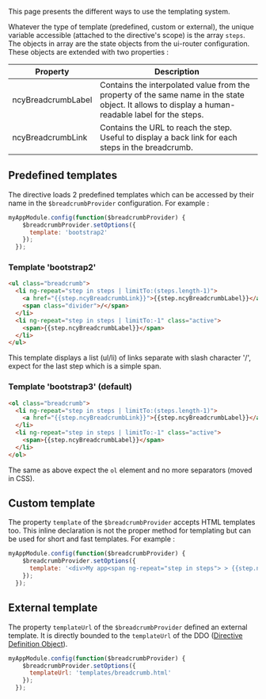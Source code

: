 This page presents the different ways to use the templating system.

Whatever the type of template (predefined, custom or external), the unique variable accessible (attached to the directive's scope) is the array `steps`.
The objects in array are the state objects from the ui-router configuration. These objects are extended with two properties :

| Property           | Description                                                                                                                                         |
|--------------------|-----------------------------------------------------------------------------------------------------------------------------------------------------|
| ncyBreadcrumbLabel | Contains the interpolated value from the property of the same name in the state object. It allows to display a human-readable label for the steps.  |
| ncyBreadcrumbLink  | Contains the URL to reach the step. Useful to display a back link for each steps in the breadcrumb.                                                 |

## Predefined templates
The directive loads 2 predefined templates which can be accessed by their name in the `$breadcrumbProvider` configuration. For example :
```js
myAppModule.config(function($breadcrumbProvider) {
    $breadcrumbProvider.setOptions({
      template: 'bootstrap2'
    });
  });
```
### Template 'bootstrap2'
```html
<ul class="breadcrumb">
  <li ng-repeat="step in steps | limitTo:(steps.length-1)">
    <a href="{{step.ncyBreadcrumbLink}}">{{step.ncyBreadcrumbLabel}}</a> 
    <span class="divider">/</span>
  </li>
  <li ng-repeat="step in steps | limitTo:-1" class="active">
    <span>{{step.ncyBreadcrumbLabel}}</span>
  </li>
</ul>
```
This template displays a list (ul/li) of links separate with slash character '/', expect for the last step which is a simple span.
### Template 'bootstrap3' (default)
```html
<ol class="breadcrumb">
  <li ng-repeat="step in steps | limitTo:(steps.length-1)">
    <a href="{{step.ncyBreadcrumbLink}}">{{step.ncyBreadcrumbLabel}}</a>
  </li>
  <li ng-repeat="step in steps | limitTo:-1" class="active">
    <span>{{step.ncyBreadcrumbLabel}}</span>
  </li>
</ol>
```
The same as above expect the `ol` element and no more separators (moved in CSS).

## Custom template
The property `template` of the `$breadcrumbProvider` accepts HTML templates too. This inline declaration is not the proper method for templating but can be used for short and fast templates. For example :
```js
myAppModule.config(function($breadcrumbProvider) {
    $breadcrumbProvider.setOptions({
      template: '<div>My app<span ng-repeat="step in steps"> > {{step.ncyBreadcrumbLabel}}</span></div>'
    });
  });
```

## External template
The property `templateUrl` of the `$breadcrumbProvider` defined an external template. It is directly bounded to the `templateUrl` of the DDO ([Directive Definition Object](http://docs.angularjs.org/api/ng/service/$compile)).
```js
myAppModule.config(function($breadcrumbProvider) {
    $breadcrumbProvider.setOptions({
      templateUrl: 'templates/breadcrumb.html'
    });
  });
```

